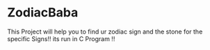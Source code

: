 # ZodiacBaba
This Project will help you to find ur zodiac sign and the stone for the specific Signs!! its run in C Program !!
